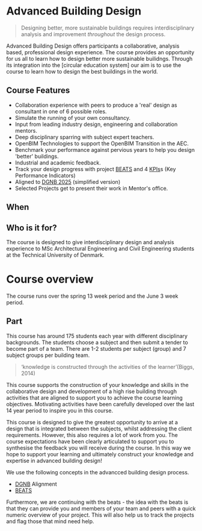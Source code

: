 # Advanced Building Design
> Designing better, more sustainable buildings requires interdisciplinary analysis and improvement *throughout* the design process.

Advanced Building Design offers participants a collaborative, analysis based, professional design experience. The course provides an opportunity for us all to learn how to design better more sustainable builidngs. Through its integration into the [circular education system] our aim is to use the course to learn how to design the best buildings in the world.

## Course Features
* Collaboration experience with peers to produce a 'real' design as consultant in one of 6 possible roles.
* Simulate the running of your own consultancy.
* Input from leading industry design, engineering and collaboration mentors.
* Deep disciplinary sparring with subject expert teachers.
* OpenBIM Technologies to support the OpenBIM Transition in the AEC.
* Benchmark your performance against pervious years to help you design 'better' buildings.
* Industrial and academic feedback.
* Track your design progress with project [BEATS](/Project/BEATS) and 4 [KPIs](/Project/KPIs)s (Key Performance Indicators)
* Aligned to [DGNB 2025](/Tools/DGNB/README.md) (simplified version)
* Selected Projects get to present their work in Mentor's office.

## When

## Who is it for?
The course is designed to give interdisciplinary design and analysis experience to MSc Architectural Engineering and Civil Engineering students at the Technical University of Denmark.

# Course overview 
The course runs over the spring 13 week period and the June 3 week period. 

## Part
This course has around 175 students each year with different disciplinary backgrounds. The students choose a subject and then submit a tender to become part of a team. There are 1-2 students per subject (group) and 7 subject groups per building team. 

> ‘knowledge is constructed through the activities of the learner’ ​(Biggs, 2014)​ 

This course supports the construction of your knowledge and skills in the collaborative design and development of a high rise building through activities that are aligned to support you to achieve the course learning objectives. Motivating activities have been carefully developed over the last 14 year period to inspire you in this course. 

This course is designed to give the greatest opportunity to arrive at a design that is integrated between the subjects, whilst addressing the client requirements. However, this also requires a lot of work from you. The course expectations have been clearly articulated to support you to synthesise the feedback you will receive during the course. In this way we hope to support your learning and ultimately construct your knowledge and expertise in advanced building design! 

We use the following concepts in the advancced building design process.

* [DGNB](/Tools/DGNB/README.md) Alignment
* [BEATS](BEATS/README.md)

Furthermore, we are continuing with the beats - the idea with the beats is that they can provide you and members of your team and peers with a quick numeric overview of your project. This will also help us to track the projects and flag those that mind need help.	 


